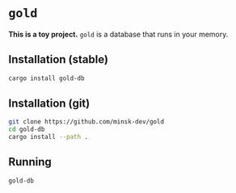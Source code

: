 # `gold`

**This is a toy project.** `gold` is a database that runs in your memory.

## Installation (stable)

```sh
cargo install gold-db
```

## Installation (git)

```sh
git clone https://github.com/minsk-dev/gold
cd gold-db
cargo install --path .
```

## Running

```sh
gold-db
```